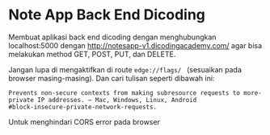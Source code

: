 # Note App Back End Dicoding

Membuat aplikasi back end dicoding dengan menghubungkan localhost:5000 dengan http://notesapp-v1.dicodingacademy.com/ agar bisa melakukan method GET, POST, PUT, dan DELETE.

Jangan lupa di mengaktifkan di route `edge://flags/ ` (sesuaikan pada browser masing-masing). Dan cari tulisan seperti dibawah ini:

```Block insecure private network requests.
Prevents non-secure contexts from making subresource requests to more-private IP addresses. – Mac, Windows, Linux, Android
#block-insecure-private-network-requests.
```

Untuk menghindari CORS error pada browser
